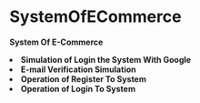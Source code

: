 # SystemOfECommerce
<b>System Of E-Commerce</b>
<li><b>Simulation of Login the System With Google</b></li>
<li><b>E-mail Verification Simulation</b></li>
<li><b>Operation of Register To System</b></li>
<li><b>Operation of Login To System</b></li>
